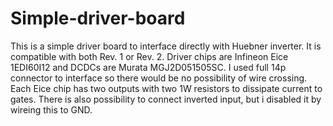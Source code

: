 # Simple-driver-board
This is a simple driver board to interface directly with Huebner inverter. It is compatible with both Rev. 1 or Rev. 2.
Driver chips are Infineon Eice 1EDI60I12 and DCDCs are Murata MGJ2D051505SC. I used full 14p connector to interface so there would be no possibility of wire crossing. 
Each Eice chip has two outputs with two 1W resistors to dissipate current to gates. There is also possibility to connect inverted input, but i disabled it by wireing this to GND.
